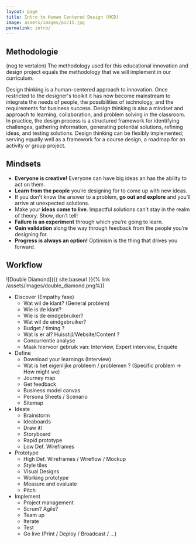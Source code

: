 ```yaml
---
layout: page
title: Intro to Human Centered Design (HCD)
image: assets/images/pic11.jpg
permalink: intro/
---
```

## Methodologie 
(nog te vertalen) The methodology used for this educational innovation and design project equals the methodology that we will implement in our curriculum.  

Design thinking is a human-centered approach to innovation. Once restricted to the designer's toolkit it has now become mainstream to integrate the needs of people, the possibilities of technology, and the requirements for business success. Design thinking is also a mindset and approach to learning, collaboration, and problem solving in the classroom. In practice, the design process is a structured framework for identifying challenges, gathering information, generating potential solutions, refining ideas, and testing solutions. Design thinking can be flexibly implemented; serving equally well as a framework for a course design, a roadmap for an activity or group project. 

## Mindsets

- **Everyone is creative!** Everyone can have big ideas an has the ability to act on them.​
- **Learn from the people** you’re designing for to come up with new ideas.​
- If you don’t know the answer to a problem, **go out and explore** and you’ll arrive at unexpected solutions.​
- Make your **ideas come to live**. Impactful solutions can’t stay in the realm of theory. Show, don’t tell!​
- **Failure is an experiment** through which you’re going to learn.​
- **Gain validation** along the way through feedback from the people you’re designing for.​
- **Progress is always an option!** Optimism is the thing that drives you forward.​

## Workflow

![Double Diamond]({{ site.baseurl }}{% link /assets/images/double_diamond.png%})

- Discover (Empathy fase)
    - Wat wil de klant? (General problem)
    - Wie is de klant?
    - Wie is de eindgebruiker?
    - Wat wil de eindgebruiker?
    - Budget / timing ?
    - Wat is er al? Huisstijl/Website/Content ?
    - Concurrentie analyse
    - Maak hiervoor gebruik van: Interview, Expert interview, Enquête
- Define
    - Download your learnings (Interview)
    - Wat is het eigenlijke probleem / problemen ? (Specific problem -> How might we)
    - Journey map
    - Get feedback
    - Business model canvas
    - Persona Sheets / Scenario
    - Sitemap
- Ideate
    - Brainstorm
    - Ideaboards
    - Draw it!
    - Storyboard
    - Rapid prototype
    - Low Def. Wireframes
- Prototype
    - High Def. Wireframes / Wireflow / Mockup
    - Style tiles
    - Visual Designs
    - Working prototype
    - Measure and evaluate
    - Pitch
- Implement
    - Project management
    - Scrum? Agile?
    - Team up
    - Iterate
    - Test
    - Go live (Print / Deploy / Broadcast / ...)

